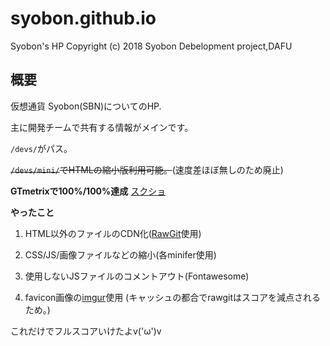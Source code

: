 # syobon.github.io
Syobon's HP
Copyright (c) 2018 Syobon Debelopment project,DAFU
## 概要
仮想通貨 Syobon(SBN)についてのHP.

主に開発チームで共有する情報がメインです。

`/devs/`がパス。

~~`/devs/mini/`でHTMLの縮小版利用可能。~~(速度差ほぼ無しのため廃止)

**GTmetrixで100%/100%達成**
[スクショ](https://cdn.discordapp.com/attachments/429938705726308355/437433600443547654/unknown.png)

**やったこと**

1. HTML以外のファイルのCDN化([RawGit](https://rawgit.com/)使用)

2. CSS/JS/画像ファイルなどの縮小(各minifer使用)

3. 使用しないJSファイルのコメントアウト(Fontawesome)

3. favicon画像の[imgur](https://imgur.com)使用
(キャッシュの都合でrawgitはスコアを減点されるため。)

これだけでフルスコアいけたよv('ω')v
